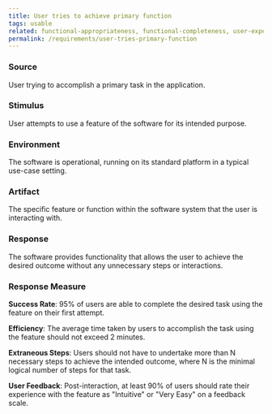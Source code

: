 ```yaml
---
title: User tries to achieve primary function
tags: usable
related: functional-appropriateness, functional-completeness, user-experience, appropriateness-recognizability, interaction-capability
permalink: /requirements/user-tries-primary-function
---
```


<div class="quality-requirement" markdown="1">

### Source
User trying to accomplish a primary task in the application.

### Stimulus
User attempts to use a feature of the software for its intended purpose.

### Environment
The software is operational, running on its standard platform in a typical use-case setting.

### Artifact
The specific feature or function within the software system that the user is interacting with.

### Response
The software provides functionality that allows the user to achieve the desired outcome without any unnecessary steps or interactions.

### Response Measure

**Success Rate**: 95% of users are able to complete the desired task using the feature on their first attempt.

**Efficiency**: The average time taken by users to accomplish the task using the feature should not exceed 2 minutes.

**Extraneous Steps**: Users should not have to undertake more than N necessary steps to achieve the intended outcome, where N is the minimal logical number of steps for that task.

**User Feedback**: Post-interaction, at least 90% of users should rate their experience with the feature as "Intuitive" or "Very Easy" on a feedback scale.

</div><br>



